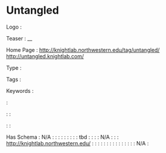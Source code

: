 # Untangled

Logo
: ![]()

Teaser
: __

Home Page
: http://knightlab.northwestern.edu/tag/untangled/ http://untangled.knightlab.com/

Type
: 

Tags
: 

Keywords
: 

: 


: 
: 

: 
: 

Has Schema
: N/A
: 
: 
: 
: 
: 
: 
: 
: 
: tbd
: 
: 
: 
: N/A
: 
: 
: http://knightlab.northwestern.edu/
: 
: 
: 
: 
: 
: 
: 
: 
: 
: 
: 
: 
: 
: 
: N/A
: 
